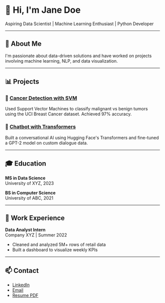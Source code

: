 # 👋 Hi, I'm Jane Doe

Aspiring Data Scientist | Machine Learning Enthusiast | Python Developer

---

## 🧠 About Me

I'm passionate about data-driven solutions and have worked on projects involving machine learning, NLP, and data visualization.

---

## 📊 Projects

### 🧬 [Cancer Detection with SVM](https://github.com/yourusername/cancer-detection-svm)
Used Support Vector Machines to classify malignant vs benign tumors using the UCI Breast Cancer dataset. Achieved 97% accuracy.

### 🧠 [Chatbot with Transformers](https://github.com/yourusername/transformer-chatbot)
Built a conversational AI using Hugging Face's Transformers and fine-tuned a GPT-2 model on custom dialogue data.

---

## 🎓 Education

**MS in Data Science**  
University of XYZ, 2023

**BS in Computer Science**  
University of ABC, 2021

---

## 💼 Work Experience

**Data Analyst Intern**  
Company XYZ | Summer 2022  
- Cleaned and analyzed 5M+ rows of retail data  
- Built a dashboard to visualize weekly KPIs

---

## 📫 Contact

- [LinkedIn](https://linkedin.com/in/yourname)
- [Email](mailto:your.email@example.com)
- [Resume PDF](https://your-resume-link.com)

